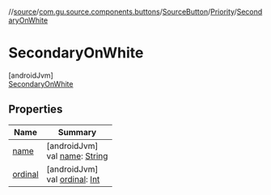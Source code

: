 //[source](../../../../../index.md)/[com.gu.source.components.buttons](../../../index.md)/[SourceButton](../../index.md)/[Priority](../index.md)/[SecondaryOnWhite](index.md)

# SecondaryOnWhite

[androidJvm]\
[SecondaryOnWhite](index.md)

## Properties

| Name | Summary |
|---|---|
| [name](../../-icon-side/-right/index.md#-372974862%2FProperties%2F991810224) | [androidJvm]<br>val [name](../../-icon-side/-right/index.md#-372974862%2FProperties%2F991810224): [String](https://kotlinlang.org/api/latest/jvm/stdlib/kotlin/-string/index.html) |
| [ordinal](../../-icon-side/-right/index.md#-739389684%2FProperties%2F991810224) | [androidJvm]<br>val [ordinal](../../-icon-side/-right/index.md#-739389684%2FProperties%2F991810224): [Int](https://kotlinlang.org/api/latest/jvm/stdlib/kotlin/-int/index.html) |
